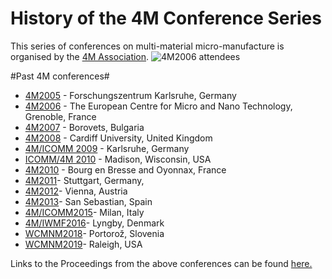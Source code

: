 # History of the 4M Conference Series 

This series of conferences on multi-material micro-manufacture is organised by the [4M Association](http://www.4m-association.org/node/1). 
![4M2006 attendees](/4m-association/assets/images/060920_092cropped_edit.jpg)
<!--break-->
#Past 4M conferences#

 * [4M2005](http://www.4m-net.org/4M_Conference "4M2005 Conference") - Forschungszentrum Karlsruhe, Germany  
 * [4M2006](http://www.4m-net.org/Conference/4M2006 "4M2006 Conference") - The European Centre for Micro and Nano Technology, Grenoble, France  
 * [4M2007](http://www.4m-net.org/Conference/4M2007 "4M2007 Conference") - Borovets, Bulgaria  
 * [4M2008](http://www.4m-net.org/Conference/4M2008 "4M2008 Conference") - Cardiff University, United Kingdom
 * [4M/ICOMM 2009](/conference/2009) - Karlsruhe, Germany
 * [ICOMM/4M 2010](http://www.conferencing.uwex.edu/conferences/ICOMM10) - Madison, Wisconsin, USA  
 * [4M2010](http://www.4m-association.org/conference/2010) - Bourg en Bresse and Oyonnax, France   
 * [4M2011](http://www.4m-association.org/conference/2011)- Stuttgart, Germany,  
 * [4M2012](http://www.4m-association.org/conference/2012)- Vienna, Austria  
 * [4M2013](http://www.4m-association.org/conference/2013)- San Sebastian, Spain
 * [4M/ICOMM2015](http://www.4m-association.org/conference/2015)- Milan, Italy 
 * [4M/IWMF2016](http://www.4m-association.org/conference/2016)- Lyngby, Denmark
 * [WCMNM2018](http://www.4m-association.org/conference/2018)- Portorož, Slovenia
 * [WCMNM2019](/4m-association/content/WCMNM-2019)- Raleigh, USA


Links to the Proceedings from the above conferences can be found [here.](/content/4M-conference-series)